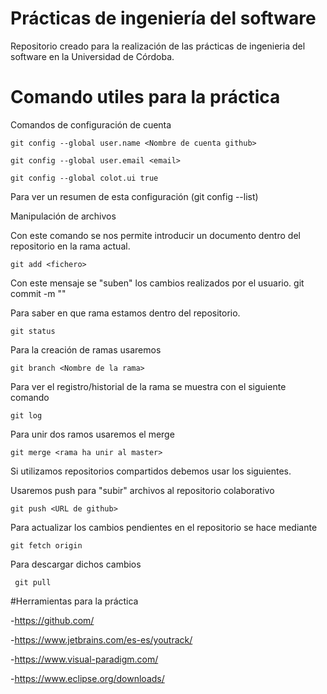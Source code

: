 # Prácticas de ingeniería del software
Repositorio creado para la realización de las prácticas de ingenieria del software en la Universidad de Córdoba.


# Comando utiles para la práctica

Comandos de configuración de cuenta

    git config --global user.name <Nombre de cuenta github>

    git config --global user.email <email>  

    git config --global colot.ui true


Para ver un resumen de esta configuración (git config --list)

Manipulación de archivos

Con este comando se nos permite introducir un documento dentro del repositorio en la rama actual.

    git add <fichero>  

Con este mensaje se "suben" los cambios realizados por el usuario.
git commit -m "<Mensaje a introducir>"
  
Para saber en que rama estamos dentro del repositorio.
  ```
  git status
  ```
Para la creación de ramas usaremos
     
    git branch <Nombre de la rama>
    
Para ver el registro/historial de la rama se muestra con el siguiente comando

    
    git log
     
Para unir dos ramos usaremos el merge
    
    git merge <rama ha unir al master>
      
Si utilizamos repositorios compartidos debemos usar los siguientes.


Usaremos push para "subir" archivos al repositorio colaborativo

     
    git push <URL de github>
Para actualizar los cambios pendientes en el repositorio se hace mediante

     
    git fetch origin
      
Para descargar dichos cambios

     
     git pull
       
#Herramientas para la práctica

-https://github.com/

-https://www.jetbrains.com/es-es/youtrack/

-https://www.visual-paradigm.com/

-https://www.eclipse.org/downloads/



